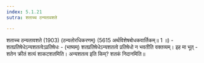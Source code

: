 ```yaml
---
index: 5.1.21
sutra: शताच्च ठन्यतावशते

---
```

 शताच्च ठन्यतावशते (1903) (ठन्यतोरधिकरणम्) (5615 अर्थविशेषबोधकवार्तिकम्॥ 1 ॥) - शतप्रतिषेधेऽन्यशतत्वेऽप्रतिषेधः - (भाष्यम्) शतप्रतिषेधेऽन्यशतत्वे प्रतिषेधो न भवतीति वक्तव्यम्। इह मा भूत् - शतेन क्रीतं शत्यं शाकटशतमिति। अन्यशतत्व इति किम्? शतकं निदानमिति॥ 